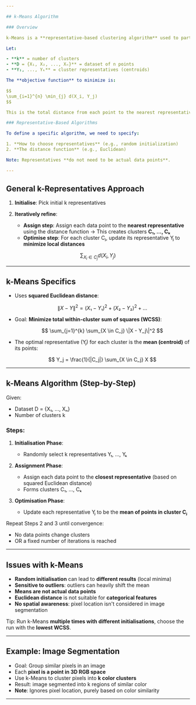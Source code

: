 ```yaml
---

## k-Means Algorithm

### Overview

k-Means is a **representative-based clustering algorithm** used to partition data into **k clusters**. The goal is to find **k representative points (centroids)** such that the **sum of distances between each data point and its closest representative is minimized**.

Let:

- **k** = number of clusters
- **D = {X₁, X₂, ..., Xₙ}** = dataset of n points
- **Y₁, ..., Yₖ** = cluster representatives (centroids)

The **objective function** to minimize is:

$$
\sum_{i=1}^{n} \min_{j} d(X_i, Y_j)
$$

This is the total distance from each point to the nearest representative.

### Representative-Based Algorithms

To define a specific algorithm, we need to specify:

1. **How to choose representatives** (e.g., random initialization)
2. **The distance function** (e.g., Euclidean)

Note: Representatives **do not need to be actual data points**.

---
```


## General k-Representatives Approach

1. **Initialise**: Pick initial k representatives
2. **Iteratively refine**:

   - **Assign step**: Assign each data point to the **nearest representative** using the distance function
     → This creates clusters **C₁, ..., Cₖ**
   - **Optimise step**: For each cluster Cⱼ, update its representative Yⱼ to **minimize local distances**

$$
\sum_{X_i \in C_j} d(X_i, Y_j)
$$

---

## k-Means Specifics

- Uses **squared Euclidean distance**:

  $$
  \|X - Y\|^2 = (X₁ - Y₁)^2 + (X₂ - Y₂)^2 + ...
  $$

- Goal: **Minimize total within-cluster sum of squares (WCSS)**:

  $$
  \sum_{j=1}^{k} \sum_{X \in C_j} \|X - Y_j\|^2
  $$

- The optimal representative (Yⱼ) for each cluster is the **mean (centroid)** of its points:

  $$
  Y_j = \frac{1}{|C_j|} \sum_{X \in C_j} X
  $$

---

## k-Means Algorithm (Step-by-Step)

Given:

- Dataset D = {X₁, ..., Xₙ}
- Number of clusters k

### Steps:

1. **Initialisation Phase**:

   - Randomly select k representatives Y₁, ..., Yₖ

2. **Assignment Phase**:

   - Assign each data point to the **closest representative** (based on squared Euclidean distance)
   - Forms clusters C₁, ..., Cₖ

3. **Optimisation Phase**:

   - Update each representative Yⱼ to be the **mean of points in cluster Cⱼ**

Repeat Steps 2 and 3 until convergence:

- No data points change clusters
- OR a fixed number of iterations is reached

---

## Issues with k-Means

- **Random initialisation** can lead to **different results** (local minima)
- **Sensitive to outliers**: outliers can heavily shift the mean
- **Means are not actual data points**
- **Euclidean distance** is not suitable for **categorical features**
- **No spatial awareness**: pixel location isn't considered in image segmentation

Tip: Run k-Means **multiple times with different initialisations**, choose the run with the **lowest WCSS**.

---

## Example: Image Segmentation

- Goal: Group similar pixels in an image
- Each **pixel is a point in 3D RGB space**
- Use k-Means to cluster pixels into **k color clusters**
- Result: image segmented into k regions of similar color
- **Note**: Ignores pixel location, purely based on color similarity

---
